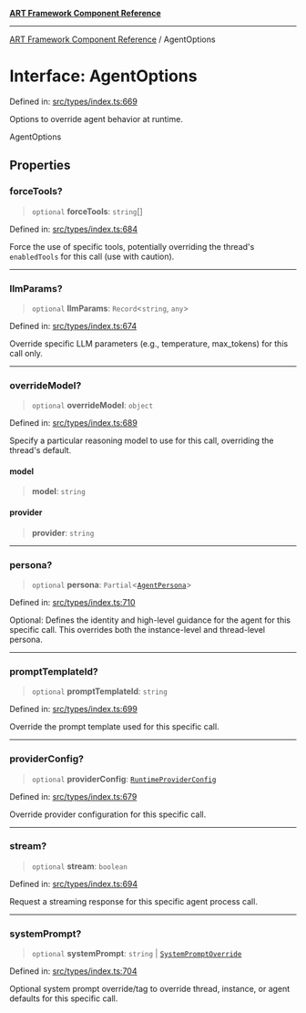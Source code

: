 [**ART Framework Component Reference**](../README.md)

***

[ART Framework Component Reference](../README.md) / AgentOptions

# Interface: AgentOptions

Defined in: [src/types/index.ts:669](https://github.com/hashangit/ART/blob/e4c184bd9ffa5ef078ee6a88704f24584b173411/src/types/index.ts#L669)

Options to override agent behavior at runtime.

 AgentOptions

## Properties

### forceTools?

> `optional` **forceTools**: `string`[]

Defined in: [src/types/index.ts:684](https://github.com/hashangit/ART/blob/e4c184bd9ffa5ef078ee6a88704f24584b173411/src/types/index.ts#L684)

Force the use of specific tools, potentially overriding the thread's `enabledTools` for this call (use with caution).

***

### llmParams?

> `optional` **llmParams**: `Record`\<`string`, `any`\>

Defined in: [src/types/index.ts:674](https://github.com/hashangit/ART/blob/e4c184bd9ffa5ef078ee6a88704f24584b173411/src/types/index.ts#L674)

Override specific LLM parameters (e.g., temperature, max_tokens) for this call only.

***

### overrideModel?

> `optional` **overrideModel**: `object`

Defined in: [src/types/index.ts:689](https://github.com/hashangit/ART/blob/e4c184bd9ffa5ef078ee6a88704f24584b173411/src/types/index.ts#L689)

Specify a particular reasoning model to use for this call, overriding the thread's default.

#### model

> **model**: `string`

#### provider

> **provider**: `string`

***

### persona?

> `optional` **persona**: `Partial`\<[`AgentPersona`](AgentPersona.md)\>

Defined in: [src/types/index.ts:710](https://github.com/hashangit/ART/blob/e4c184bd9ffa5ef078ee6a88704f24584b173411/src/types/index.ts#L710)

Optional: Defines the identity and high-level guidance for the agent for this specific call.
This overrides both the instance-level and thread-level persona.

***

### promptTemplateId?

> `optional` **promptTemplateId**: `string`

Defined in: [src/types/index.ts:699](https://github.com/hashangit/ART/blob/e4c184bd9ffa5ef078ee6a88704f24584b173411/src/types/index.ts#L699)

Override the prompt template used for this specific call.

***

### providerConfig?

> `optional` **providerConfig**: [`RuntimeProviderConfig`](RuntimeProviderConfig.md)

Defined in: [src/types/index.ts:679](https://github.com/hashangit/ART/blob/e4c184bd9ffa5ef078ee6a88704f24584b173411/src/types/index.ts#L679)

Override provider configuration for this specific call.

***

### stream?

> `optional` **stream**: `boolean`

Defined in: [src/types/index.ts:694](https://github.com/hashangit/ART/blob/e4c184bd9ffa5ef078ee6a88704f24584b173411/src/types/index.ts#L694)

Request a streaming response for this specific agent process call.

***

### systemPrompt?

> `optional` **systemPrompt**: `string` \| [`SystemPromptOverride`](SystemPromptOverride.md)

Defined in: [src/types/index.ts:704](https://github.com/hashangit/ART/blob/e4c184bd9ffa5ef078ee6a88704f24584b173411/src/types/index.ts#L704)

Optional system prompt override/tag to override thread, instance, or agent defaults for this specific call.
